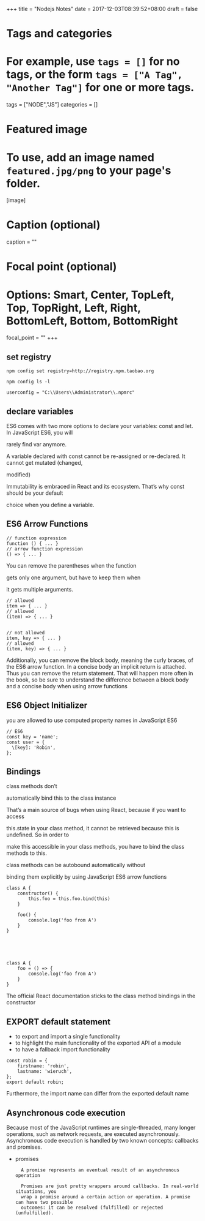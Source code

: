 +++
title = "Nodejs Notes"
date = 2017-12-03T08:39:52+08:00
draft = false

# Tags and categories
# For example, use `tags = []` for no tags, or the form `tags = ["A Tag", "Another Tag"]` for one or more tags.
tags = ["NODE","JS"]
categories = []

# Featured image
# To use, add an image named `featured.jpg/png` to your page's folder. 
[image]
  # Caption (optional)
  caption = ""

  # Focal point (optional)
  # Options: Smart, Center, TopLeft, Top, TopRight, Left, Right, BottomLeft, Bottom, BottomRight
  focal_point = ""
+++


## set registry

```
npm config set registry=http://registry.npm.taobao.org

npm config ls -l

userconfig = "C:\\Users\\Administrator\\.npmrc"
```


## declare variables

ES6 comes with two more options to declare your variables: const and let. In JavaScript ES6, you will

rarely find var anymore.

A variable declared with const cannot be re-assigned or re-declared. It cannot get mutated (changed,

modified)

Immutability is embraced in React and its ecosystem. That’s why const should be your default

choice when you define a variable.


## ES6 Arrow Functions


```
// function expression
function () { ... }
// arrow function expression
() => { ... }
```


You can remove the   parentheses when the function

gets only one argument, but have to keep them when 

it gets multiple arguments.


```
// allowed
item => { ... }
// allowed
(item) => { ... }


// not allowed
item, key => { ... }
// allowed
(item, key) => { ... }

```



Additionally, you can remove the block body, meaning the curly braces, of the ES6 arrow function.
In a concise body an implicit return is attached. Thus you can remove the return statement. That
will happen more often in the book, so be sure to understand the difference between a block body
and a concise body when using arrow functions


##  ES6 Object Initializer

you are allowed to use computed property names in JavaScript ES6

```
// ES6
const key = 'name';
const user = {
  \[key]: 'Robin',
};
```

## Bindings

class methods don’t

automatically bind this to the class instance

That’s a main source of bugs when using React, because if you want to access

this.state in your class method, it cannot be retrieved because this is undefined. So in order to

make this accessible in your class methods, you have to bind the class methods to this.

class methods can be autobound automatically without

binding them explicitly by using JavaScript ES6 arrow functions

```
class A { 
    constructor() {
        this.foo = this.foo.bind(this)
    }

    foo() {
        console.log('foo from A')
    }
}





class A {
    foo = () => {
        console.log('foo from A')
    }
}
```


The official React documentation sticks to the class method bindings in the constructor


## EXPORT default statement

- to export and import a single functionality
- to highlight the main functionality of the exported API of a module
- to have a fallback import functionality


```
const robin = {
    firstname: 'robin',
    lastname: 'wieruch',
};
export default robin;
```

Furthermore, the import name can differ from the exported default name


## Asynchronous code execution

Because most of the JavaScript runtimes are single-threaded, many longer operations,
such as network requests, are executed asynchronously. Asynchronous code execution
is handled by two known concepts: callbacks and promises.

- promises 

        A promise represents an eventual result of an asynchronous operation

        Promises are just pretty wrappers around callbacks. In real-world situations, you
        wrap a promise around a certain action or operation. A promise can have two possible
        outcomes: it can be resolved (fulfilled) or rejected (unfulfilled).